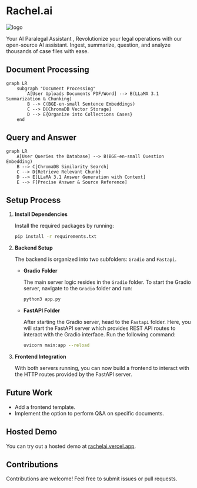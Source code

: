 # Rachel.ai

![logo](https://github.com/user-attachments/assets/a1b12de6-fb23-4014-8956-8e69bcd17673)


Your AI Paralegal Assistant ,
Revolutionize your legal operations with our open-source AI 
assistant. Ingest, summarize, question, and analyze thousands of case 
files with ease.

## Document Processing    
```mermaid
graph LR
    subgraph "Document Processing"
        A[User Uploads Documents PDF/Word] --> B(LLaMA 3.1 Summarization & Chunking)
        B --> C(BGE-en-small Sentence Embeddings)
        C --> D[ChromaDB Vector Storage]
        D --> E{Organize into Collections Cases}
    end
```
## Query and Answer
```mermaid
graph LR
    A[User Queries the Database] --> B(BGE-en-small Question Embedding)
    B --> C[ChromaDB Similarity Search]
    C --> D{Retrieve Relevant Chunk}
    D --> E[LLaMA 3.1 Answer Generation with Context]
    E --> F[Precise Answer & Source Reference]
```
## Setup Process

1. **Install Dependencies**

   Install the required packages by running:

   ```bash
   pip install -r requirements.txt
   ```

2. **Backend Setup**

   The backend is organized into two subfolders: `Gradio` and `Fastapi`.

   - **Gradio Folder**

     The main server logic resides in the `Gradio` folder. To start the Gradio server, navigate to the `Gradio` folder and run:

     ```bash
     python3 app.py
     ```

   - **FastAPI Folder**

     After starting the Gradio server, head to the `Fastapi` folder. Here, you will start the FastAPI server which provides REST API routes to interact with the Gradio interface. Run the following command:

     ```bash
     uvicorn main:app --reload
     ```

3. **Frontend Integration**

   With both servers running, you can now build a frontend to interact with the HTTP routes provided by the FastAPI server.

## Future Work

- Add a frontend template.
- Implement the option to perform Q&A on specific documents.

## Hosted Demo

You can try out a hosted demo at [rachelai.vercel.app](http://rachelai.vercel.app).

## Contributions

Contributions are welcome! Feel free to submit issues or pull requests.
